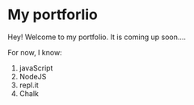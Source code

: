 # My portforlio

Hey! Welcome to my portfolio. It is coming up soon....

For now, I know:

1. javaScript
1. NodeJS
1. repl.it
1. Chalk

